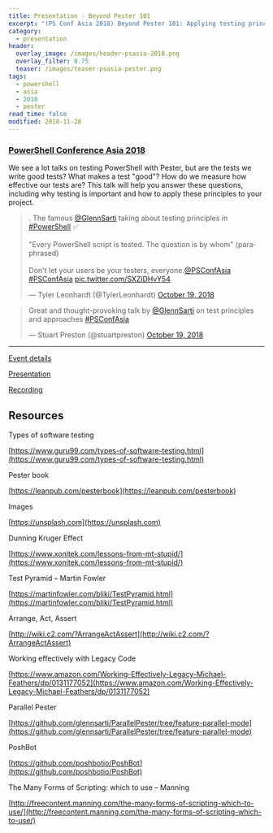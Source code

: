 ```yaml
---
title: Presentation - Beyond Pester 101
excerpt: "(PS Conf Asia 2018) Beyond Pester 101: Applying testing principles to PowerShell"
category:
  - presentation
header:
  overlay_image: /images/header-psasia-2018.png
  overlay_filter: 0.75
  teaser: /images/teaser-psasia-pester.png
tags:
  - powershell
  - asia
  - 2018
  - pester
read_time: false
modified: 2018-11-28
---
```


### [PowerShell Conference Asia 2018](http://psconf.asia/)

We see a lot talks on testing PowerShell with Pester, but are the tests we write good tests? What makes a test "good"? How do we measure how effective our tests are? This talk will help you answer these questions, including why testing is important and how to apply these principles to your project.

<blockquote class="twitter-tweet" data-lang="en"><p lang="en" dir="ltr">. The famous <a href="https://twitter.com/GlennSarti?ref_src=twsrc%5Etfw">@GlennSarti</a> taking about testing principles in <a href="https://twitter.com/hashtag/PowerShell?src=hash&amp;ref_src=twsrc%5Etfw">#PowerShell</a> ✅<br><br>&quot;Every PowerShell script is tested. The question is by whom&quot; (paraphrased)<br><br>Don&#39;t let your users be your testers, everyone.<a href="https://twitter.com/PSConfAsia?ref_src=twsrc%5Etfw">@PSConfAsia</a> <a href="https://twitter.com/hashtag/PSConfAsia?src=hash&amp;ref_src=twsrc%5Etfw">#PSConfAsia</a> <a href="https://t.co/SXZiDHvY54">pic.twitter.com/SXZiDHvY54</a></p>&mdash; Tyler Leonhardt (@TylerLeonhardt) <a href="https://twitter.com/TylerLeonhardt/status/1053167748967129088?ref_src=twsrc%5Etfw">October 19, 2018</a></blockquote>
<script async src="https://platform.twitter.com/widgets.js" charset="utf-8"></script>

<blockquote class="twitter-tweet" data-lang="en"><p lang="en" dir="ltr">Great and thought-provoking talk by <a href="https://twitter.com/GlennSarti?ref_src=twsrc%5Etfw">@GlennSarti</a> on test principles and approaches <a href="https://twitter.com/hashtag/PSConfAsia?src=hash&amp;ref_src=twsrc%5Etfw">#PSConfAsia</a></p>&mdash; Stuart Preston (@stuartpreston) <a href="https://twitter.com/stuartpreston/status/1053175537395515393?ref_src=twsrc%5Etfw">October 19, 2018</a></blockquote>
<script async src="https://platform.twitter.com/widgets.js" charset="utf-8"></script>

---

[Event details](http://psconf.asia/)

[Presentation](https://speakerdeck.com/glennsarti/ps-conf-asia-18-beyond-pester-101-applying-testing-principles-to-powershell)

[Recording](https://www.youtube.com/watch?v=nHOs-X4pyJI)

## Resources

Types of software testing

[https://www.guru99.com/types-of-software-testing.html](https://www.guru99.com/types-of-software-testing.html)

Pester book

[https://leanpub.com/pesterbook](https://leanpub.com/pesterbook)

Images

[https://unsplash.com](https://unsplash.com)

Dunning Kruger Effect

[https://www.xonitek.com/lessons-from-mt-stupid/](https://www.xonitek.com/lessons-from-mt-stupid/)

Test Pyramid – Martin Fowler

[https://martinfowler.com/bliki/TestPyramid.html](https://martinfowler.com/bliki/TestPyramid.html)

Arrange, Act, Assert

[http://wiki.c2.com/?ArrangeActAssert](http://wiki.c2.com/?ArrangeActAssert)

Working effectively with Legacy Code

[https://www.amazon.com/Working-Effectively-Legacy-Michael-Feathers/dp/0131177052](https://www.amazon.com/Working-Effectively-Legacy-Michael-Feathers/dp/0131177052)

Parallel Pester

[https://github.com/glennsarti/ParallelPester/tree/feature-parallel-mode](https://github.com/glennsarti/ParallelPester/tree/feature-parallel-mode)

PoshBot

[https://github.com/poshbotio/PoshBot](https://github.com/poshbotio/PoshBot)

The Many Forms of Scripting: which to use – Manning

[http://freecontent.manning.com/the-many-forms-of-scripting-which-to-use/](http://freecontent.manning.com/the-many-forms-of-scripting-which-to-use/)
